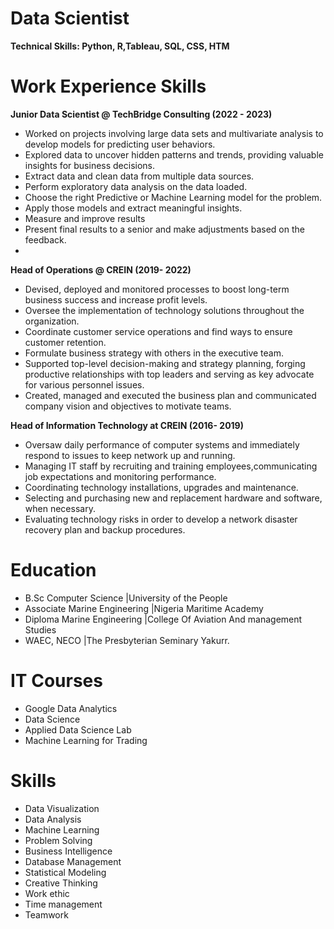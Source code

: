 # Data Scientist
**Technical Skills: Python, R,Tableau, SQL, CSS, HTM**

# Work Experience Skills
**Junior Data Scientist @ TechBridge Consulting (2022 - 2023)** 
- Worked on projects involving large data sets and multivariate analysis to develop models for predicting user behaviors.
- Explored data to uncover hidden patterns and trends, providing valuable insights for business decisions.
- Extract data and clean data from multiple data sources.
- Perform exploratory data analysis on the data loaded.
- Choose the right Predictive or Machine Learning model for the problem.
- Apply those models and extract meaningful insights.
- Measure and improve results
- Present final results to a senior and make adjustments based on the feedback.
- 

**Head of Operations @ CREIN (2019- 2022)**
- Devised, deployed and monitored processes to boost long-term business success and increase profit levels.
- Oversee the implementation of technology solutions throughout the organization.
- Coordinate customer service operations and find ways to ensure customer retention.
- Formulate business strategy with others in the executive team.
- Supported top-level decision-making and strategy planning, forging productive relationships with top leaders and serving as key
  advocate for various personnel issues.
- Created, managed and executed the business plan and communicated company vision and objectives to motivate teams.

**Head of Information Technology at CREIN (2016- 2019)**
- Oversaw daily performance of computer systems and immediately respond to issues to keep network up and running. 
- Managing IT staff by recruiting and training employees,communicating job expectations and monitoring performance. 
- Coordinating technology installations, upgrades and maintenance.
- Selecting and purchasing new and replacement hardware and software, when necessary. 
- Evaluating technology risks in order to develop a network disaster recovery plan and backup procedures.

# Education
- B.Sc Computer Science |University of the People
- Associate Marine Engineering |Nigeria Maritime Academy
- Diploma Marine Engineering |College Of Aviation And management Studies
- WAEC, NECO |The Presbyterian Seminary Yakurr.

# IT Courses
- Google Data Analytics
- Data Science
- Applied Data Science Lab
- Machine Learning for Trading

# Skills
- Data Visualization
- Data Analysis
- Machine Learning
- Problem Solving
- Business Intelligence
- Database Management
- Statistical Modeling
- Creative Thinking
- Work ethic
- Time management
- Teamwork



